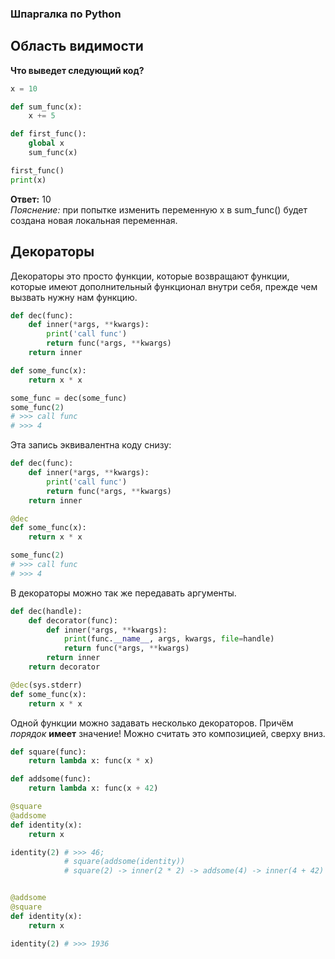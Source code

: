 ### Шпаргалка по Python

## Область видимости

**Что выведет следующий код?**
```python
x = 10

def sum_func(x):
    x += 5

def first_func():
    global x
    sum_func(x)

first_func()
print(x)
```
**Ответ:** 10  
*Пояснение:* при попытке изменить переменную x в sum_func() будет создана новая локальная переменная.

## Декораторы

Декораторы это просто функции, которые возвращают функции, которые имеют дополнительный функционал внутри себя, прежде чем вызвать нужну нам функцию.

```python
def dec(func):
    def inner(*args, **kwargs):
        print('call func')
        return func(*args, **kwargs)
    return inner

def some_func(x):
    return x * x

some_func = dec(some_func)
some_func(2)
# >>> call func
# >>> 4
```

Эта запись эквивалентна коду снизу:
```python
def dec(func):
    def inner(*args, **kwargs):
        print('call func')
        return func(*args, **kwargs)
    return inner

@dec
def some_func(x):
    return x * x

some_func(2)
# >>> call func
# >>> 4
```

В декораторы можно так же передавать аргументы.
```python
def dec(handle):
    def decorator(func):
        def inner(*args, **kwargs):
            print(func.__name__, args, kwargs, file=handle)
            return func(*args, **kwargs)
        return inner
    return decorator

@dec(sys.stderr)
def some_func(x):
    return x * x
```

Одной функции можно задавать несколько декораторов. Причём *порядок* **имеет** значение! Можно считать это композицией, сверху вниз.
```python
def square(func):
    return lambda x: func(x * x)

def addsome(func):
    return lambda x: func(x + 42)

@square
@addsome
def identity(x):
    return x

identity(2) # >>> 46; 
            # square(addsome(identity))
            # square(2) -> inner(2 * 2) -> addsome(4) -> inner(4 + 42) -> func(46)


@addsome
@square
def identity(x):
    return x

identity(2) # >>> 1936
```